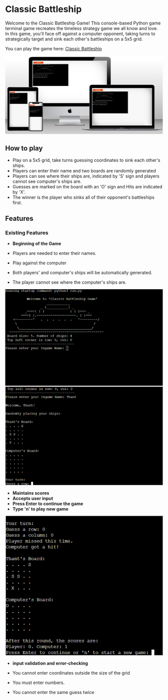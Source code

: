 # Classic Battleship

Welcome to the Classic Battleship Game! This console-based Python game terminal game recreates the timeless strategy game we all know and love. In this game, you'll face off against a computer opponent, taking turns to strategically target and sink each other's battleships on a 5x5 grid.

You can play the game here: [Classic Battleship](https://classic-battleship-python-b7cb6f939551.herokuapp.com/)

![multiple devices displaying website](media/responsive.png)

## How to play

- Play on a 5x5 grid, take turns guessing coordinates to sink each other's ships.
- Players can enter their name and two boards are randomly generated
- Players can see where their ships are, indicated by 'S' sign and players cannot see computer's ships are.
- Guesses are marked on the board with an 'O' sign and Hits are indicated by 'X'.
- The winner is the player who sinks all of their opponent's battleships first.

## Features

### Existing Features

- **Beginning of the Game**

- Players are needed to enter their names.
- Play against the computer
- Both players' and computer's ships will be automatically generated.
- The player cannot see where the computer's ships are.

![Beginnign](media/intro.png)
![Entered name](media/begin.png)

- **Maintains scores**
- **Accepts user input**
- **Press Enter to continue the game**
- **Type 'n' to play new game**

![Score](media/guess.png)

- **input validation and error-checking**

- You cannot enter coordinates outside the size of the grid
- You must enter numbers.
- You cannot enter the same guess twice
